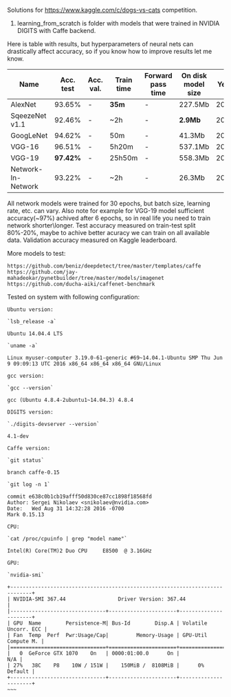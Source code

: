 Solutions for https://www.kaggle.com/c/dogs-vs-cats competition.

1. learning_from_scratch is folder with models that were trained in NVIDIA DIGITS with Caffe backend.

Here is table with results, but hyperparameters of neural nets can drastically affect accuracy, so if you know how to improve results let me know.

Name| Acc. test | Acc. val. | Train time | Forward pass time | On disk model size | Year | Paper
------------------ | --- | --- | --- | --- | --- | --- | ---
AlexNet | 93.65%  | - | **35m** | - | 227.5Mb | 2012 | [link](papers.nips.cc/paper/4824-imagenet-classification-with-deep-convolutional-neural-networks.pdf)
SqeezeNet v1.1 | 92.46% | - | ~2h | -| **2.9Mb** | 2016 | [link](arxiv.org/pdf/1602.07360v3.pdf)
GoogLeNet | 94.62% | - | 50m | - | 41.3Mb | 2014 | [link](www.cs.unc.edu/~wliu/papers/GoogLeNet.pdf)
VGG-16 | 96.51% | - | 5h20m | - | 537.1Mb | 2014 | [link](arxiv.org/pdf/1409.1556.pdf)
VGG-19 | **97.42%** | - | 25h50m | - | 558.3Mb | 2014 | [link](arxiv.org/pdf/1409.1556.pdf)
Network-In-Network | 93.22% | - | ~2h |-| 26.3Mb | 2014 | [link](arxiv.org/pdf/1312.4400v3.pdf)

  All network models were trained for 30 epochs, but batch size, learning rate, etc. can vary. Also note for example for VGG-19 model sufficient accuracy(~97%) achived after 6 epochs, so in real life you need to train network shorter\longer. 
  Test accuracy measured on train-test split 80%-20%, maybe to achive better acuracy we can train on all available data.
  Validation accuracy measured on Kaggle leaderboard.

More models to test:
~~~
https://github.com/beniz/deepdetect/tree/master/templates/caffe
https://github.com/jay-mahadeokar/pynetbuilder/tree/master/models/imagenet
https://github.com/ducha-aiki/caffenet-benchmark
~~~


Tested on system with following configuration:
~~~~
Ubuntu version:

`lsb_release -a`

Ubuntu 14.04.4 LTS

`uname -a`

Linux myuser-computer 3.19.0-61-generic #69~14.04.1-Ubuntu SMP Thu Jun 9 09:09:13 UTC 2016 x86_64 x86_64 x86_64 GNU/Linux

gcc version:

`gcc --version`

gcc (Ubuntu 4.8.4-2ubuntu1~14.04.3) 4.8.4

DIGITS version:

`./digits-devserver --version`

4.1-dev

Caffe version:

`git status`

branch caffe-0.15

`git log -n 1`

commit e638c0b1cb19afff50d830ce87cc1898f18568fd
Author: Sergei Nikolaev <snikolaev@nvidia.com>
Date:   Wed Aug 31 14:32:28 2016 -0700
Mark 0.15.13

CPU:

`cat /proc/cpuinfo | grep "model name"`

Intel(R) Core(TM)2 Duo CPU     E8500  @ 3.16GHz

GPU:

`nvidia-smi`

+-----------------------------------------------------------------------------+
| NVIDIA-SMI 367.44                 Driver Version: 367.44                    |
|-------------------------------+----------------------+----------------------+
| GPU  Name        Persistence-M| Bus-Id        Disp.A | Volatile Uncorr. ECC |
| Fan  Temp  Perf  Pwr:Usage/Cap|         Memory-Usage | GPU-Util  Compute M. |
|===============================+======================+======================|
|   0  GeForce GTX 1070    On   | 0000:01:00.0      On |                  N/A |
| 27%   38C    P8    10W / 151W |    150MiB /  8108MiB |      0%      Default |
+-------------------------------+----------------------+----------------------+
~~~



